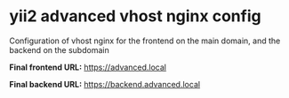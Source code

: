 # yii2 advanced vhost nginx config
Configuration of vhost nginx for the frontend on the main domain, and the backend on the subdomain

**Final frontend URL:** https://advanced.local

**Final backend URL:** https://backend.advanced.local
